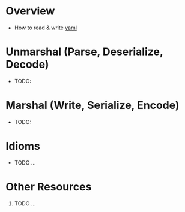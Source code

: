 # Overview
- How to read & write [yaml](https://yaml.org/)


# Unmarshal (Parse, Deserialize, Decode)
- TODO:


# Marshal (Write, Serialize, Encode)
- TODO:


# Idioms
- TODO ...


# Other Resources
1. TODO ...
